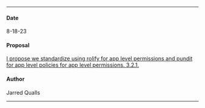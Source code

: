 ***
#### Date
8-18-23
#### Proposal
[I propose we standardize using rolify for app level permissions and pundit for app level policies for app level permissions. 3.2.1.](https://flipswitch.slack.com/archives/C02GC9LSTFT/p1692318929344469?thread_ts=1692318093.842299&cid=C02GC9LSTFT)
#### Author
Jarred Qualls
***